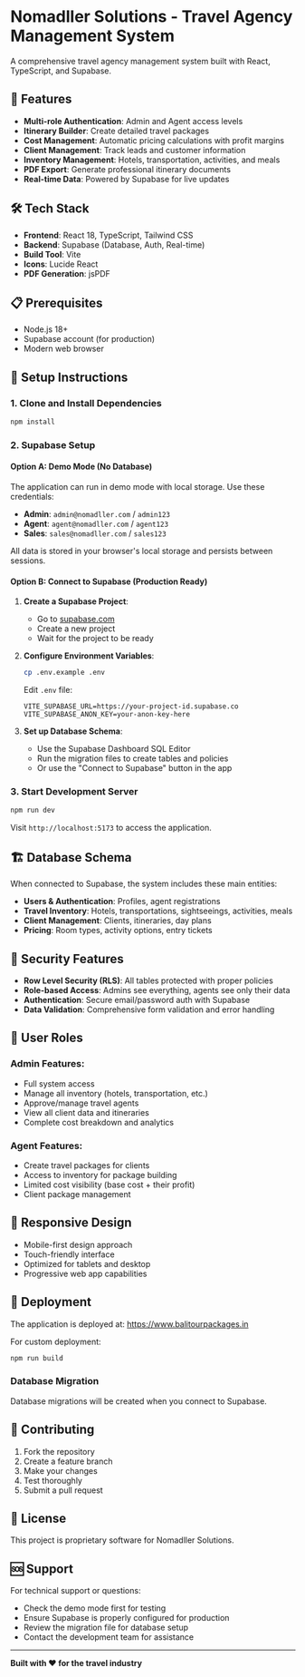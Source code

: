 # Nomadller Solutions - Travel Agency Management System

A comprehensive travel agency management system built with React, TypeScript, and Supabase.

## 🚀 Features

- **Multi-role Authentication**: Admin and Agent access levels
- **Itinerary Builder**: Create detailed travel packages
- **Cost Management**: Automatic pricing calculations with profit margins
- **Client Management**: Track leads and customer information
- **Inventory Management**: Hotels, transportation, activities, and meals
- **PDF Export**: Generate professional itinerary documents
- **Real-time Data**: Powered by Supabase for live updates

## 🛠️ Tech Stack

- **Frontend**: React 18, TypeScript, Tailwind CSS
- **Backend**: Supabase (Database, Auth, Real-time)
- **Build Tool**: Vite
- **Icons**: Lucide React
- **PDF Generation**: jsPDF

## 📋 Prerequisites

- Node.js 18+ 
- Supabase account (for production)
- Modern web browser

## 🔧 Setup Instructions

### 1. Clone and Install Dependencies

```bash
npm install
```

### 2. Supabase Setup

#### Option A: Demo Mode (No Database)
The application can run in demo mode with local storage. Use these credentials:
- **Admin**: `admin@nomadller.com` / `admin123`
- **Agent**: `agent@nomadller.com` / `agent123`
- **Sales**: `sales@nomadller.com` / `sales123`

All data is stored in your browser's local storage and persists between sessions.

#### Option B: Connect to Supabase (Production Ready)
1. **Create a Supabase Project**:
   - Go to [supabase.com](https://supabase.com)
   - Create a new project
   - Wait for the project to be ready

2. **Configure Environment Variables**:
   ```bash
   cp .env.example .env
   ```
   
   Edit `.env` file:
   ```env
   VITE_SUPABASE_URL=https://your-project-id.supabase.co
   VITE_SUPABASE_ANON_KEY=your-anon-key-here
   ```

3. **Set up Database Schema**:
   - Use the Supabase Dashboard SQL Editor
   - Run the migration files to create tables and policies
   - Or use the "Connect to Supabase" button in the app

### 3. Start Development Server

```bash
npm run dev
```

Visit `http://localhost:5173` to access the application.

## 🏗️ Database Schema

When connected to Supabase, the system includes these main entities:

- **Users & Authentication**: Profiles, agent registrations
- **Travel Inventory**: Hotels, transportations, sightseeings, activities, meals
- **Client Management**: Clients, itineraries, day plans
- **Pricing**: Room types, activity options, entry tickets

## 🔐 Security Features

- **Row Level Security (RLS)**: All tables protected with proper policies
- **Role-based Access**: Admins see everything, agents see only their data
- **Authentication**: Secure email/password auth with Supabase
- **Data Validation**: Comprehensive form validation and error handling

## 👥 User Roles

### Admin Features:
- Full system access
- Manage all inventory (hotels, transportation, etc.)
- Approve/manage travel agents
- View all client data and itineraries
- Complete cost breakdown and analytics

### Agent Features:
- Create travel packages for clients
- Access to inventory for package building
- Limited cost visibility (base cost + their profit)
- Client package management

## 📱 Responsive Design

- Mobile-first design approach
- Touch-friendly interface
- Optimized for tablets and desktop
- Progressive web app capabilities

## 🚀 Deployment

The application is deployed at: https://www.balitourpackages.in

For custom deployment:
```bash
npm run build
```

### Database Migration
Database migrations will be created when you connect to Supabase.

## 🤝 Contributing

1. Fork the repository
2. Create a feature branch
3. Make your changes
4. Test thoroughly
5. Submit a pull request

## 📄 License

This project is proprietary software for Nomadller Solutions.

## 🆘 Support

For technical support or questions:
- Check the demo mode first for testing
- Ensure Supabase is properly configured for production
- Review the migration file for database setup
- Contact the development team for assistance

---

**Built with ❤️ for the travel industry**
